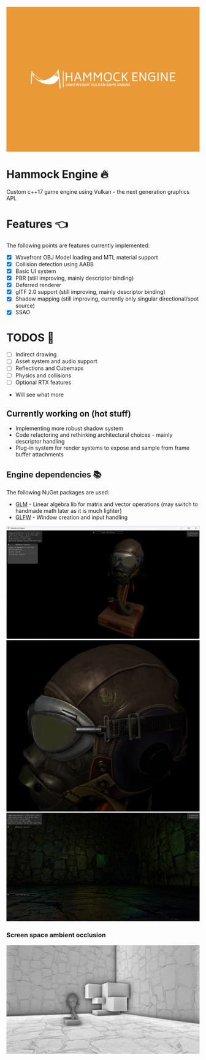 ![Hammock Engine Logo](https://raw.githubusercontent.com/elliahu/HammockEngine/master/Img/hammock-engine-logo.png)

# Hammock Engine 🔥
Custom c++17 game engine using Vulkan - the next generation graphics API.

# Features 👈
The following points are features currently implemented:
- [x] Wavefront OBJ Model loading and MTL material support
- [x] Collision detection using AABB
- [x] Basic UI system
- [x] PBR (still improving, mainly descriptor binding)
- [x] Deferred renderer
- [x] glTF 2.0 support (still improving, mainly descriptor binding)
- [x] Shadow mapping (still improving, currently only singular directional/spot source)
- [x] SSAO

# TODOS 🤞
- [ ] Indirect drawing 
- [ ] Asset system and audio support
- [ ] Reflections and Cubemaps
- [ ] Physics and collisions
- [ ] Optional RTX features
- Will see what more

## Currently working on (hot stuff)
- Implementing more robust shadow system
- Code refactoring and rethinking architectural choices - mainly descriptor handling 
- Plug-in system for render systems to expose and sample from frame buffer attachments

## Engine dependencies 📚
The following NuGet packages are used:
- [GLM](https://github.com/g-truc/glm) - Linear algebra lib for matrix and vector operations (may switch to handmade math later as it is much lighter)
- [GLFW](https://www.glfw.org/) - Window creation and input handling

![glTF 2.0](https://raw.githubusercontent.com/elliahu/HammockEngine/master/Img/pbr.png)
![glTF 2.0](https://raw.githubusercontent.com/elliahu/HammockEngine/master/Img/pbr2.png)
![Lighting and PBR](https://raw.githubusercontent.com/elliahu/HammockEngine/master/Img/lighting.png)
### Screen space ambient occlusion
![SSAO](https://raw.githubusercontent.com/elliahu/HammockEngine/master/Img/ssao.png)



